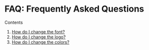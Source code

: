 # FAQ: Frequently Asked Questions

Contents

1. [How do I change the font?](how-do-i-change-the-font.md)
1. [How do I change the logo?](how-do-i-change-the-logo.md)
1. [How do I change the colors?](how-do-i-change-the-colors.md)
